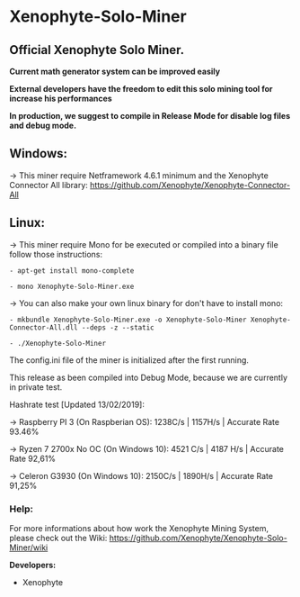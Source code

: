 # Xenophyte-Solo-Miner
<h2>Official Xenophyte Solo Miner.</h2>

**Current math generator system can be improved easily**

**External developers have the freedom to edit this solo mining tool for increase his performances**

**In production, we suggest to compile in Release Mode for disable log files and debug mode.**

<h2>Windows:</h2>

-> This miner require Netframework 4.6.1 minimum and the Xenophyte Connector All library: https://github.com/Xenophyte/Xenophyte-Connector-All

<h2>Linux:</h2>

-> This miner require Mono for be executed or compiled into a binary file follow those instructions:

~~~text
- apt-get install mono-complete

- mono Xenophyte-Solo-Miner.exe
~~~

-> You can also make your own linux binary for don't have to install mono:

~~~text
- mkbundle Xenophyte-Solo-Miner.exe -o Xenophyte-Solo-Miner Xenophyte-Connector-All.dll --deps -z --static

- ./Xenophyte-Solo-Miner
~~~

The config.ini file of the miner is initialized after the first running.

This release as been compiled into Debug Mode, because we are currently in private test.

Hashrate test [Updated 13/02/2019]:

-> Raspberry PI 3 (On Raspberian OS): 1238C/s | 1157H/s | Accurate Rate 93.46%

-> Ryzen 7 2700x No OC (On Windows 10): 4521 C/s | 4187 H/s | Accurate Rate 92,61%

-> Celeron G3930 (On Windows 10): 2150C/s | 1890H/s | Accurate Rate 91,25%

<h3>Help:</h3>

For more informations about how work the Xenophyte Mining System, please check out the Wiki: https://github.com/Xenophyte/Xenophyte-Solo-Miner/wiki


**Developers:**

- Xenophyte

